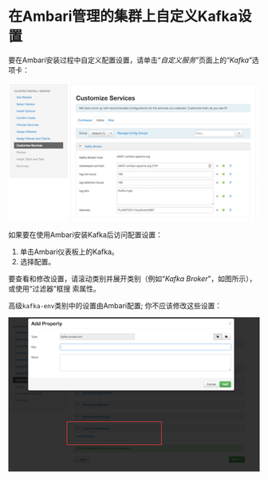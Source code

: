 在Ambari管理的集群上自定义Kafka设置
================================================================================
要在Ambari安装过程中自定义配置设置，请单击“*自定义服务*”页面上的“*Kafka*”选项卡：

![自定义kafka设置](img/10.png)

如果要在使用Ambari安装Kafka后访问配置设置：
1. 单击Ambari仪表板上的Kafka。
2. 选择配置。

要查看和修改设置，请滚动类别并展开类别（例如“*Kafka Broker*”，如图所示），或使用“过滤器”框搜
索属性。

高级`kafka-env`类别中的设置由Ambari配置; 你不应该修改这些设置：

![kafka-env类别](img/11.png)
